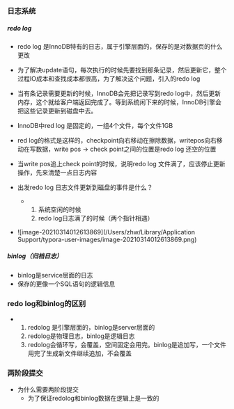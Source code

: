 

### 日志系统

##### redo log

- redo log 是InnoDB特有的日志，属于引擎层面的，保存的是对数据页的什么更改

- 为了解决update语句，每次执行的时候先要找到那条记录，然后更新它，整个过程IO成本和查找成本都很高，为了解决这个问题，引入的redo log
- 当有条记录需要更新的时候，InnoDB会先把记录写到redo log中，然后更新内存，这个就给客户端返回完成了。等到系统闲下来的时候，InnoDB引擎会把这些记录更新到磁盘中去。
- InnoDB中red log 是固定的，一组4个文件，每个文件1GB
- red log的格式是这样的，checkpoint向右移动在擦除数据，writepos向右移动在写数据，write pos -> check point之间的位置是redo log 还空的位置
- 当write pos追上check point的时候，说明redo log 文件满了，应该停止更新操作，先来清楚一点日志内容
- 出发redo log 日志文件更新到磁盘的事件是什么？
  - 1. 系统空闲的时候
    2. redo log日志满了的时候（两个指针相遇）
- ![image-20210314012613869](/Users/zhw/Library/Application Support/typora-user-images/image-20210314012613869.png)

##### binlog（归档日志）

- binlog是service层面的日志
- 保存的更像一个SQL语句的逻辑信息





### redo log和binlog的区别

- 1. redolog 是引擎层面的，binlog是server层面的
  2. redolog是物理日志，binlog是逻辑日志
  3. redolog会循环写，会覆盖，空间固定会用完。binlog是追加写，一个文件用完了生成新文件继续追加，不会覆盖



### 两阶段提交

- 为什么需要两阶段提交
  - 为了保证redolog和binlog数据在逻辑上是一致的

